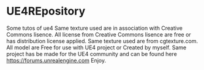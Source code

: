 # UE4REpository
Some tutos of ue4
Same texture used are in association with Creative Commons lisence.
All license from Creative Commons lisence are free or has distribution license applied.
Same texture used are from cgtexture.com.
All model are Free for use with UE4 project or Created by myself.
Same project has be made for the UE4 community and can be found here  https://forums.unrealengine.com
Enjoy.
